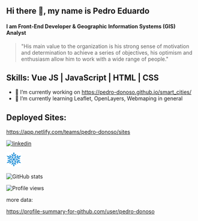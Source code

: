 ## Hi there 👋, my name is Pedro Eduardo
#### I am Front-End Developer & Geographic Information Systems (GIS) Analyst

>"His main value to the organization is his strong sense of motivation and determination to achieve a series of objectives, his optimism and enthusiasm allow him to work with a wide range of people."


## Skills: Vue JS | JavaScript | HTML | CSS

- 🔭 I’m currently working on https://pedro-donoso.github.io/smart_cities/ 
- 🌱 I’m currently learning Leaflet, OpenLayers, Webmaping in general 


## Deployed Sites:

https://app.netlify.com/teams/pedro-donoso/sites

 [<img src='https://cdn.jsdelivr.net/npm/simple-icons@3.0.1/icons/linkedin.svg' alt='linkedin' height='40'>](https://www.linkedin.com/in/pedro-donoso/)  

<a href='https://archiveprogram.github.com/'><img src='https://raw.githubusercontent.com/acervenky/animated-github-badges/master/assets/acbadge.gif' width='40' height='40'></a> 

![GitHub stats](https://github-readme-stats.vercel.app/api?username=pedro-donoso&show_icons=true)  

![Profile views](https://gpvc.arturio.dev/pedro-donoso)  

more data:

https://profile-summary-for-github.com/user/pedro-donoso

